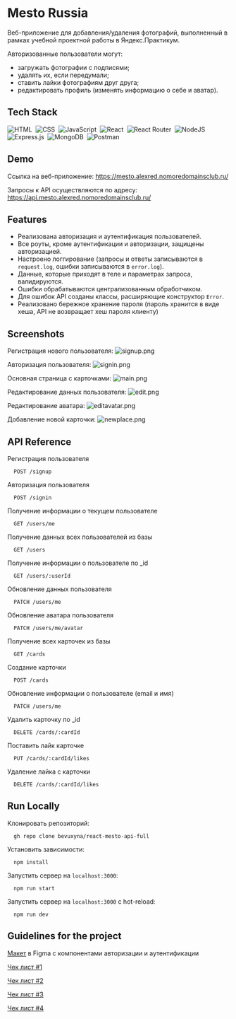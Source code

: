 # Mesto Russia

Веб-приложение для добавления/удаления фотографий, выполненный в рамках учебной проектной работы в Яндекс.Практикум.

Авторизованные пользователи могут:

- загружать фотографии с подписями;
- удалять их, если передумали;
- ставить лайки фотографиям друг друга;
- редактировать профиль (изменять информацию о себе и аватар).


## Tech Stack

![HTML](https://img.shields.io/badge/HTML5-E34F26?style=for-the-badge&logo=html5&logoColor=white)&nbsp;
![CSS](https://img.shields.io/badge/CSS3-1572B6?style=for-the-badge&logo=css3&logoColor=white)&nbsp;
![JavaScript](https://img.shields.io/badge/JavaScript-323330?style=for-the-badge&logo=javascript&logoColor=F7DF1E)&nbsp;
![React](https://img.shields.io/badge/react-%2320232a.svg?style=for-the-badge&logo=react&logoColor=%2361DAFB)&nbsp;
![React Router](https://img.shields.io/badge/React_Router-CA4245?style=for-the-badge&logo=react-router&logoColor=white)&nbsp;
![NodeJS](https://img.shields.io/badge/node.js-6DA55F?style=for-the-badge&logo=node.js&logoColor=white)&nbsp;
![Express.js](https://img.shields.io/badge/express.js-%23404d59.svg?style=for-the-badge&logo=express&logoColor=%2361DAFB)&nbsp;
![MongoDB](https://img.shields.io/badge/MongoDB-%234ea94b.svg?style=for-the-badge&logo=mongodb&logoColor=white)&nbsp;
![Postman](https://img.shields.io/badge/Postman-FF6C37?style=for-the-badge&logo=postman&logoColor=white)&nbsp;

## Demo

Ссылка на веб-приложение:
https://mesto.alexred.nomoredomainsclub.ru/

Запросы к API осуществляются по адресу:
https://api.mesto.alexred.nomoredomainsclub.ru/
## Features

- Реализована авторизация и аутентификация пользователей.
- Все роуты, кроме аутентификации и авторизации, защищены авторизацией.
- Настроено логгирование (запросы и ответы записываются в `request.log`, ошибки записываются в `error.log`).
- Данные, которые приходят в теле и параметрах запроса, валидируются.
- Ошибки обрабатываются централизованным обработчиком.
- Для ошибок API созданы классы, расширяющие конструктор `Error`.
- Реализовано бережное хранение пароля (пароль хранится в виде хеша, API не возвращает хеш пароля клиенту)


## Screenshots
Регистрация нового пользователя:
![signup.png](https://s9.gifyu.com/images/signup.png)

Авторизация пользователя:
![signin.png](https://s9.gifyu.com/images/signin.png)

Основная страница с карточками:
![main.png](https://s3.gifyu.com/images/main.png)

Редактирование данных пользователя:
![edit.png](https://s9.gifyu.com/images/edit.png)

Редактирование аватара:
![editavatar.png](https://s9.gifyu.com/images/editavatar.png)

Добавление новой карточки:
![newplace.png](https://s9.gifyu.com/images/newplace.png)



## API Reference

Регистрация пользователя

```
  POST /signup
```

Авторизация пользователя

```
  POST /signin
```

Получение информации о текущем пользователе

```
  GET /users/me
```

Получение данных всех пользователей из базы

```
  GET /users
```

Получение информации о пользователе по _id

```
  GET /users/:userId
```

Обновление данных пользователя

```
  PATCH /users/me
```

Обновление аватара пользователя

```
  PATCH /users/me/avatar
```

Получение всех карточек из базы

```
  GET /cards
```

Создание карточки

```
  POST /cards
```

Обновление информации о пользователе (email и имя)

```
  PATCH /users/me
```

Удалить карточку по _id

```
  DELETE /cards/:cardId
```

Поставить лайк карточке

```
  PUT /cards/:cardId/likes
```

Удаление лайка с карточки

```
  DELETE /cards/:cardId/likes 
```

## Run Locally

Клонировать репозиторий:

```
  gh repo clone bevuxyna/react-mesto-api-full
```

Установить зависимости:

```
  npm install
```

Запустить сервер на `localhost:3000`:

```
  npm run start
```

Запустить сервер на `localhost:3000` с hot-reload:

```
  npm run dev
```
## Guidelines for the project

[Макет](https://www.figma.com/file/5H3gsn5lIGPwzBPby9jAOo/JavaScript.-Sprint-12?node-id=4453%3A82&t=WNBIsjbJlm5xPiY2-0) в Figma с компонентами авторизации и аутентификации

[Чек лист #1](https://code.s3.yandex.net/web-developer/checklists-pdf/new-program/checklist-12.pdf)

[Чек лист #2](https://code.s3.yandex.net/web-developer/checklists-pdf/new-program/checklist_13.pdf)

[Чек лист #3](https://code.s3.yandex.net/web-developer/checklists-pdf/new-program/checklist_14.pdf)

[Чек лист #4](https://code.s3.yandex.net/web-developer/checklists-pdf/new-program/checklist_15.pdf)

